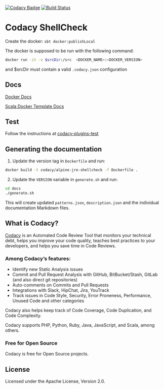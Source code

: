 [![Codacy Badge](https://api.codacy.com/project/badge/Grade/e6e9a17f8190438e83874c1b3f7cb62f)](https://www.codacy.com/app/Codacy/codacy-shellcheck?utm_source=github.com&amp;utm_medium=referral&amp;utm_content=codacy/codacy-shellcheck&amp;utm_campaign=Badge_Grade)
[![Build Status](https://circleci.com/gh/codacy/codacy-shellcheck.svg?style=shield&circle-token=:circle-token)](https://circleci.com/gh/codacy/codacy-shellcheck)

# Codacy ShellCheck

Create the docker: `sbt docker:publishLocal`

The docker is supposed to be run with the following command:

```sh
docker run -it -v $srcDir:/src  <DOCKER_NAME>:<DOCKER_VERSION>
```

and $srcDir must contain a valid `.codacy.json` configuration

## Docs

[Docker Docs](https://support.codacy.com/hc/en-us/articles/207994725-Tool-Developer-Guide)

[Scala Docker Template Docs](https://support.codacy.com/hc/en-us/articles/207280379-Tool-Developer-Guide-Using-Scala)

## Test

Follow the instructions at [codacy-plugins-test](https://github.com/codacy/codacy-plugins-test/blob/master/README.md#test-definition)

## Generating the documentation

1. Update the version tag in `Dockerfile` and run:

```bash
docker build -t codacy/alpine-jre-shellcheck -f Dockerfile .
```

2. Update the `VERSION` variable in `generate.sh` and run:

```bash
cd docs
./generate.sh
```

This will create updated `patterns.json`, `description.json` and the individual documentation Markdown files.

## What is Codacy?

[Codacy](https://www.codacy.com/) is an Automated Code Review Tool that monitors your technical debt, helps you improve your code quality, teaches best practices to your developers, and helps you save time in Code Reviews.

### Among Codacy’s features:

- Identify new Static Analysis issues
- Commit and Pull Request Analysis with GitHub, BitBucket/Stash, GitLab (and also direct git repositories)
- Auto-comments on Commits and Pull Requests
- Integrations with Slack, HipChat, Jira, YouTrack
- Track issues in Code Style, Security, Error Proneness, Performance, Unused Code and other categories

Codacy also helps keep track of Code Coverage, Code Duplication, and Code Complexity.

Codacy supports PHP, Python, Ruby, Java, JavaScript, and Scala, among others.

### Free for Open Source

Codacy is free for Open Source projects.

## License

Licensed under the Apache License, Version 2.0.
